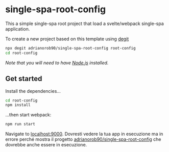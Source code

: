 # single-spa-root-config

This a simple single-spa root project that load a svelte/webpack single-spa application.


To create a new project based on this template using [degit](https://github.com/adrianorob90/single-spa-root-config)


```bash
npx degit adrianorob90/single-spa-root-config root-config
cd root-config
```

*Note that you will need to have [Node.js](https://nodejs.org) installed.*


## Get started

Install the dependencies...

```bash
cd root-config
npm install
```

...then start webpack:

```bash
npm run start
```

Navigate to [localhost:9000](http://localhost:9000). Dovresti vedere la tua app in esecuzione ma in errore perché mostra il progetto [adrianorob90/single-spa-root-config](https://github.com/adrianorob90/svelte-webpack-single-spa-app ) che dovrebbe anche essere in esecuzione. 

